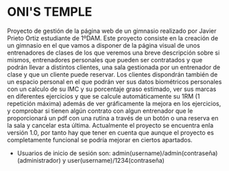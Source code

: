 <h1>ONI'S TEMPLE</h1>

Proyecto de gestión de la página web de un gimnasio realizado por Javier Prieto Ortiz estudiante de 1ºDAM. Este proyecto consiste en la creación de un gimnasio en el que vamos a disponer de la página visual de unos entrenadores de clases de los que veremos una breve descripción sobre si mismos, entrenadores personales que pueden ser contratados y que podrán llevar a distintos clientes, una sala gestionada por un entrenador de clase y que un cliente puede reservar. Los clientes dispondrán también de un espacio personal en el que podrán ver sus datos biométricos personales con un calculo de su IMC y su porcentaje graso estimado, ver sus marcas en diferentes ejercicios y que se calcule automáticamente su 1RM (1 repetición máxima) además de ver gráficamente la mejora en los ejercicios, y  comprobar si tienen algún contrato con algun entrenador que le proporcionará un pdf con una rutina a través de un botón o una reserva en la sala y cancelar esta última. Actualmente el proyecto se encuentra enla versión 1.0, por tanto hay que tener en cuenta que aunque el proyecto es completamente funcional se podría mejorar en ciertos apartados.
- Usuarios de inicio de sesión son: admin(username)/admin(contraseña) (administrador) y user(username)/1234(contraseña)
